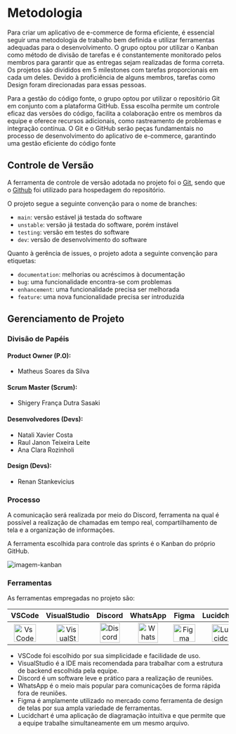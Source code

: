 # Metodologia

Para criar um aplicativo de e-commerce de forma eficiente, é essencial seguir uma metodologia de trabalho bem definida e utilizar ferramentas adequadas para o desenvolvimento. O grupo optou por utilizar o Kanban como método de divisão de tarefas e é constantemente monitorado pelos membros para garantir que as entregas sejam realizadas de forma correta. Os projetos são divididos em 5 milestones com tarefas proporcionais em cada um deles. Devido à proficiência de alguns membros, tarefas como Design foram direcionadas para essas pessoas.

Para a gestão do código fonte, o grupo optou por utilizar o repositório Git em conjunto com a plataforma GitHub. Essa escolha permite um controle eficaz das versões do código, facilita a colaboração entre os membros da equipe e oferece recursos adicionais, como rastreamento de problemas e integração contínua. O Git e o GitHub serão peças fundamentais no processo de desenvolvimento do aplicativo de e-commerce, garantindo uma gestão eficiente do código fonte

## Controle de Versão

A ferramenta de controle de versão adotada no projeto foi o
[Git](https://git-scm.com/), sendo que o [Github](https://github.com)
foi utilizado para hospedagem do repositório.

O projeto segue a seguinte convenção para o nome de branches:

- `main`: versão estável já testada do software
- `unstable`: versão já testada do software, porém instável
- `testing`: versão em testes do software
- `dev`: versão de desenvolvimento do software

Quanto à gerência de issues, o projeto adota a seguinte convenção para
etiquetas:

- `documentation`: melhorias ou acréscimos à documentação
- `bug`: uma funcionalidade encontra-se com problemas
- `enhancement`: uma funcionalidade precisa ser melhorada
- `feature`: uma nova funcionalidade precisa ser introduzida

## Gerenciamento de Projeto

### Divisão de Papéis

#### Product Owner (P.O): 
- Matheus Soares da Silva

#### Scrum Master (Scrum): 
- Shigery França Dutra Sasaki

#### Desenvolvedores (Devs):

- Natali Xavier Costa
- Raul Janon Teixeira Leite
- Ana Clara Rozinholi

#### Design (Devs):
- Renan Stankevicius

### Processo

A comunicação será realizada por meio do Discord, ferramenta na qual é possível a realização de chamadas em tempo real, compartilhamento de tela e a organização de informações.

A ferramenta escolhida para controle das sprints é o Kanban do próprio GitHub.

![imagem-kanban](https://github.com/ICEI-PUC-Minas-PMV-ADS/pmv-ads-2024-1-e3-proj-mov-t2-farmaonline/assets/89418479/6d5e8fc6-6a32-4782-902d-95632064bb1d)

### Ferramentas

As ferramentas empregadas no projeto são:

|VSCode|VisualStudio|Discord|WhatsApp|Figma|Lucidchart|
|-|-|-|-|-|-|
|<div align="center"><img alt="VsCode" src="https://cdn.jsdelivr.net/gh/devicons/devicon@latest/icons/vscode/vscode-original.svg" height="40px" width="50px"/>|<div align="center"><img alt="VisualStudio" src="https://cdn.jsdelivr.net/gh/devicons/devicon@latest/icons/visualstudio/visualstudio-original.svg" height="40px" width="50px"/>|<div align="center"><img alt="Discord" src="https://github.com/ICEI-PUC-Minas-PMV-ADS/pmv-ads-2024-1-e3-proj-mov-t2-farmaonline/assets/89418479/6d73575a-22f2-45e6-a885-f1ca615f99bf" height="45px" width="45px"/>|<div align="center"><img alt="WhatsApp" src="https://github.com/ICEI-PUC-Minas-PMV-ADS/pmv-ads-2024-1-e3-proj-mov-t2-farmaonline/assets/89418479/d3974776-241a-4235-bac2-cf802ec089a4" height="45px" width="45px"/>|<div align="center"><img alt="Figma" src="https://cdn.jsdelivr.net/gh/devicons/devicon/icons/figma/figma-original.svg" height="40px" width="50px"/>|<div align="center"><img alt="Lucidchart" src="https://github.com/renanstankev/Farmacia-Online/assets/89418479/a8a30d15-fb8d-4c54-b89b-f9925251852b" height="40px" width="40px"/>|

- VSCode foi escolhido por sua simplicidade e facilidade de uso. 
- VisualStudio é a IDE mais recomendada para trabalhar com a estrutura de backend escolhida pela equipe. 
- Discord é um software leve e prático para a realização de reuniões. 
- WhatsApp é o meio mais popular para comunicações de forma rápida fora de reuniões.
- Figma é amplamente utilizado no mercado como ferramenta de design de telas por sua ampla variedade de ferramentas. 
- Lucidchart é uma aplicação de diagramação intuitiva e que permite que a equipe trabalhe simultaneamente em um mesmo arquivo. 
